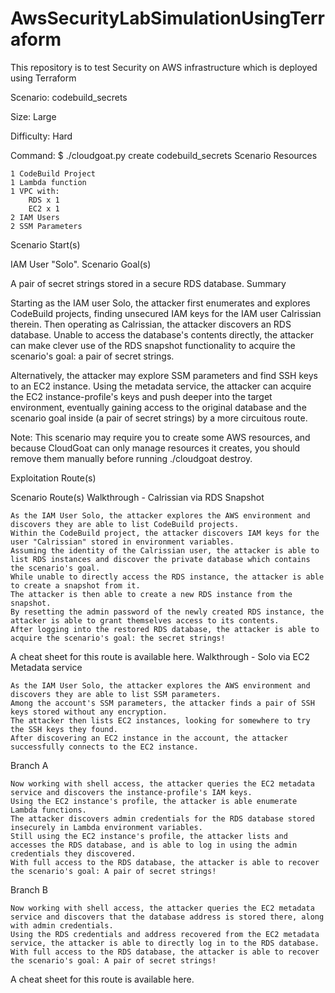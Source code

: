 # AwsSecurityLabSimulationUsingTerraform
This repository is to test Security on AWS infrastructure which is deployed using Terraform

Scenario: codebuild_secrets

Size: Large

Difficulty: Hard

Command: $ ./cloudgoat.py create codebuild_secrets
Scenario Resources

    1 CodeBuild Project
    1 Lambda function
    1 VPC with:
        RDS x 1
        EC2 x 1
    2 IAM Users
    2 SSM Parameters

Scenario Start(s)

IAM User "Solo".
Scenario Goal(s)

A pair of secret strings stored in a secure RDS database.
Summary

Starting as the IAM user Solo, the attacker first enumerates and explores CodeBuild projects, finding unsecured IAM keys for the IAM user Calrissian therein. Then operating as Calrissian, the attacker discovers an RDS database. Unable to access the database's contents directly, the attacker can make clever use of the RDS snapshot functionality to acquire the scenario's goal: a pair of secret strings.

Alternatively, the attacker may explore SSM parameters and find SSH keys to an EC2 instance. Using the metadata service, the attacker can acquire the EC2 instance-profile's keys and push deeper into the target environment, eventually gaining access to the original database and the scenario goal inside (a pair of secret strings) by a more circuitous route.

Note: This scenario may require you to create some AWS resources, and because CloudGoat can only manage resources it creates, you should remove them manually before running ./cloudgoat destroy.

Exploitation Route(s)

Scenario Route(s)
Walkthrough - Calrissian via RDS Snapshot

    As the IAM User Solo, the attacker explores the AWS environment and discovers they are able to list CodeBuild projects.
    Within the CodeBuild project, the attacker discovers IAM keys for the user "Calrissian" stored in environment variables.
    Assuming the identity of the Calrissian user, the attacker is able to list RDS instances and discover the private database which contains the scenario's goal.
    While unable to directly access the RDS instance, the attacker is able to create a snapshot from it.
    The attacker is then able to create a new RDS instance from the snapshot.
    By resetting the admin password of the newly created RDS instance, the attacker is able to grant themselves access to its contents.
    After logging into the restored RDS database, the attacker is able to acquire the scenario's goal: the secret strings!

A cheat sheet for this route is available here.
Walkthrough - Solo via EC2 Metadata service

    As the IAM User Solo, the attacker explores the AWS environment and discovers they are able to list SSM parameters.
    Among the account's SSM parameters, the attacker finds a pair of SSH keys stored without any encryption.
    The attacker then lists EC2 instances, looking for somewhere to try the SSH keys they found.
    After discovering an EC2 instance in the account, the attacker successfully connects to the EC2 instance.

Branch A

    Now working with shell access, the attacker queries the EC2 metadata service and discovers the instance-profile's IAM keys.
    Using the EC2 instance's profile, the attacker is able enumerate Lambda functions.
    The attacker discovers admin credentials for the RDS database stored insecurely in Lambda environment variables.
    Still using the EC2 instance's profile, the attacker lists and accesses the RDS database, and is able to log in using the admin credentials they discovered.
    With full access to the RDS database, the attacker is able to recover the scenario's goal: A pair of secret strings!

Branch B

    Now working with shell access, the attacker queries the EC2 metadata service and discovers that the database address is stored there, along with admin credentials.
    Using the RDS credentials and address recovered from the EC2 metadata service, the attacker is able to directly log in to the RDS database.
    With full access to the RDS database, the attacker is able to recover the scenario's goal: A pair of secret strings!

A cheat sheet for this route is available here.
